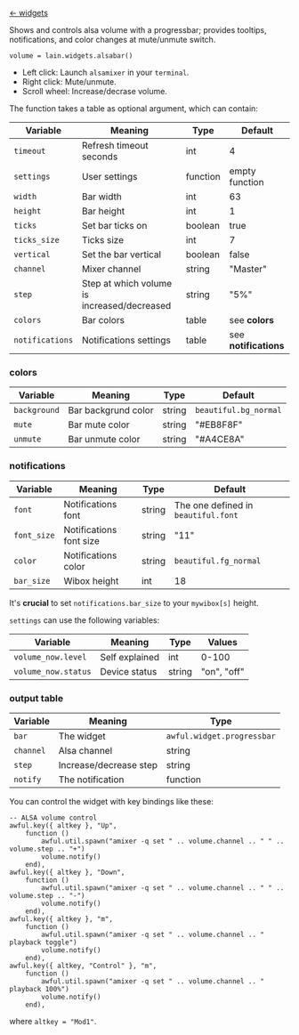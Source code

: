 [<- widgets](https://github.com/copycat-killer/lain/wiki/Widgets)

Shows and controls alsa volume with a progressbar; provides tooltips, notifications, and color changes at mute/unmute switch.

	volume = lain.widgets.alsabar()

* Left click: Launch `alsamixer` in your `terminal`.
* Right click: Mute/unmute.
* Scroll wheel: Increase/decrase volume.

The function takes a table as optional argument, which can contain:

Variable | Meaning | Type | Default
--- | --- | --- | ---
`timeout` | Refresh timeout seconds | int | 4
`settings` | User settings | function | empty function
`width` | Bar width | int | 63
`height` | Bar height | int | 1
`ticks` | Set bar ticks on | boolean | true
`ticks_size` | Ticks size | int | 7
`vertical` | Set the bar vertical | boolean | false
`channel` | Mixer channel | string | "Master" 
`step` | Step at which volume is increased/decreased | string | "5%"
`colors` | Bar colors | table | see **colors**
`notifications` | Notifications settings | table | see **notifications**

### colors

Variable | Meaning | Type | Default
--- | --- | --- | ---
`background` | Bar backgrund color | string | `beautiful.bg_normal`
`mute` | Bar mute color | string | "#EB8F8F"
`unmute` | Bar unmute color | string | "#A4CE8A"

### notifications

Variable | Meaning | Type | Default
--- | --- | --- | ---
`font` | Notifications font | string | The one defined in `beautiful.font`
`font_size` | Notifications font size | string | "11"
`color` | Notifications color | string | `beautiful.fg_normal`
`bar_size` | Wibox height | int | 18

It's **crucial** to set `notifications.bar_size` to your `mywibox[s]` height.

`settings` can use the following variables:

Variable | Meaning | Type | Values
--- | --- | --- | ---
`volume_now.level` | Self explained | int | 0-100
`volume_now.status` | Device status | string | "on", "off"
### output table

Variable | Meaning | Type
--- | --- | ---
`bar` | The widget | `awful.widget.progressbar`
`channel` | Alsa channel | string
`step` | Increase/decrease step | string
`notify` | The notification | function

You can control the widget with key bindings like these:

    -- ALSA volume control
    awful.key({ altkey }, "Up",
        function ()
            awful.util.spawn("amixer -q set " .. volume.channel .. " " .. volume.step .. "+")
            volume.notify()
        end),
    awful.key({ altkey }, "Down",
        function ()
            awful.util.spawn("amixer -q set " .. volume.channel .. " " .. volume.step .. "-")
            volume.notify()
        end),
    awful.key({ altkey }, "m",
        function ()
            awful.util.spawn("amixer -q set " .. volume.channel .. " playback toggle")
            volume.notify()
        end),
    awful.key({ altkey, "Control" }, "m",
        function ()
            awful.util.spawn("amixer -q set " .. volume.channel .. " playback 100%")
            volume.notify()
        end),

where `altkey = "Mod1"`.